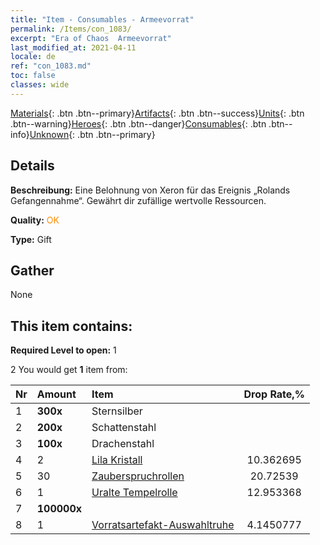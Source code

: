 ```yaml
---
title: "Item - Consumables - Armeevorrat"
permalink: /Items/con_1083/
excerpt: "Era of Chaos  Armeevorrat"
last_modified_at: 2021-04-11
locale: de
ref: "con_1083.md"
toc: false
classes: wide
---
```

 [Materials](/de/Items/){: .btn .btn--primary}[Artifacts](/de/Items/Artifacts/){: .btn .btn--success}[Units](/de/Items/Units/){: .btn .btn--warning}[Heroes](/de/Items/Heroes/){: .btn .btn--danger}[Consumables](/de/Items/Consumables/){: .btn .btn--info}[Unknown](/de/Items/Unknown/){: .btn .btn--primary}

## Details
 **Beschreibung:** Eine Belohnung von Xeron für das Ereignis „Rolands Gefangennahme“. Gewährt dir zufällige wertvolle Ressourcen.

 **Quality:** <span style="color: #FF8C00">OK</span>

 **Type:** Gift

## Gather

  None

## This item contains:

 **Required Level to open:** 1

 2 You would get **1** item  from:

  | Nr | Amount |     Item    | Drop Rate,% |
  |:---|:-------|:------------|:---------:|
  | 1 |  **300x** | Sternsilber |  | 12.953368 | 
  | 2 |  **200x** | Schattenstahl |  | 15.544042 | 
  | 3 |  **100x** | Drachenstahl |  | 12.953368 | 
  | 4 | 2 | [Lila Kristall](/de/Items/con_720/) | 10.362695 | 
  | 5 | 30 | [Zauberspruchrollen](/de/Items/con_694/) | 20.72539 | 
  | 6 | 1 | [Uralte Tempelrolle](/de/Items/con_697/) | 12.953368 | 
  | 7 |  **100000x** | <i class="fas fa-coins"/> |  | 10.362695 | 
  | 8 | 1 | [Vorratsartefakt-Auswahltruhe](/de/Items/con_1084/) | 4.1450777 | 
